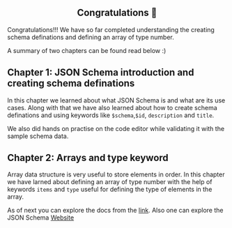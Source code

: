 <h2><center>Congratulations 🥳</center></h2>

Congratulations!!! We have so far completed understanding the creating schema definations and defining an array of type number.

A summary of two chapters can be found read below :)

## Chapter 1: JSON Schema introduction and creating schema definations

In this chapter we learned about what JSON Schema is and what are its use cases. Along with that we have also learned about how to create schema definations and using keywords like `$schema`,`$id`, `description` and `title`.

We also did hands on practise on the code editor while validating it with the sample schema data.

## Chapter 2: Arrays and type keyword

Array data structure is very useful to store elements in order. In this chapter we have larned about defining an array of type number with the help of keywords `items` and `type` useful for defining the type of elements in the array.

As of next you can explore the docs from the [link](https://json-schema.org/overview/what-is-jsonschema#next-steps). Also one can explore the JSON Schema [Website](https://json-schema.org)
